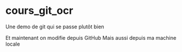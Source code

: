 # cours_git_ocr
Une demo de git qui se passe plutôt bien

Et maintenant on modifie depuis GitHub
Mais aussi depuis ma machine locale